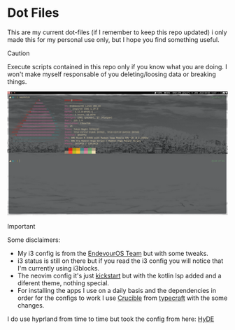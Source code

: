 # Dot Files

This are my current dot-files (if I remember to keep this repo updated) i only made this for my personal use only, but I hope you find something useful.

> [!CAUTION]
> Execute scripts contained in this repo only if you know what you are doing.
> I won't make myself responsable of you deleting/loosing data or breaking things.

![](https://raw.githubusercontent.com/elpeque29/dot-files/refs/heads/main/Pictures/screenshot.png)

> [!IMPORTANT]
> Some disclaimers:
> - My i3 config is from the [EndevourOS Team](https://github.com/endeavouros-team/endeavouros-i3wm-setup) but with some tweaks.
> - i3 status is still on there but if you read the i3 config you will notice that I'm currently using i3blocks.
> - The neovim config it's just [kickstart](https://github.com/nvim-lua/kickstart.nvim) but with the kotlin lsp added and a diferent theme, nothing special.
> - For installing the apps I use on a daily basis and the dependencies in order for the configs to work I use [Crucible](https://github.com/typecraft-dev/crucible) from [typecraft](https://github.com/typecraft-dev/) with the some changes.

I do use hyprland from time to time but took the config from here: [HyDE](https://github.com/HyDE-Project/HyDE)

